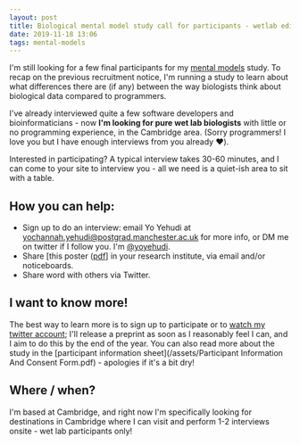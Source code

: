 ```yaml
---
layout: post
title: Biological mental model study call for participants - wetlab edition
date: 2019-11-18 13:06
tags: mental-models
---
```


I'm still looking for a few final participants for my [mental models](/2019/07/29/call-for-participants.html) study. To recap on the previous recruitment notice, I'm running a study to learn about what differences there are (if any) between the way biologists think about biological data compared to programmers.

I've already interviewed quite a few software developers and bioinformaticians - now **I'm looking for pure wet lab biologists** with little or no programming experience, in the Cambridge area. (Sorry programmers! I love you but I have enough interviews from you already ❤️).

Interested in participating? A typical interview takes 30-60 minutes, and I can come to your site to interview you - all we need is a quiet-ish area to sit with a table.

## How you can help:

- Sign up to do an interview: email Yo Yehudi at yochannah.yehudi@postgrad.manchester.ac.uk for more info, or DM me on twitter if I follow you. I'm [@yoyehudi](https://twitter.com/yoyehudi).
- Share [this poster ([pdf](/assets/AdvertisingPosterv3_nov_2019.pdf)] in your research institute, via email and/or noticeboards.
- Share word with others via Twitter.

## I want to know more!

The best way to learn more is to sign up to participate or to [watch my twitter account](https://twitter.com/yoyehudi); I'll release a preprint as soon as I reasonably feel I can, and I aim to do this by the end of the year. You can also read more about the study in the [participant information sheet](/assets/Participant Information And Consent Form.pdf) - apologies if it's a bit dry!

## Where / when?

I'm based at Cambridge, and right now I'm specifically looking for destinations in Cambridge where I can visit and perform 1-2 interviews onsite - wet lab participants only!
